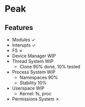 # Peak

## Features
- Modules ✓
- Interupts ✓
- FS ✗
- Device Manager WIP
- Thread System WIP
	- Clone 90% done, 10% tested
- Process System WIP
	- Namespaces 90%
	- Stability 10%
- Userspace WIP
	- Kernel: fs, proc
- Permissions System ✗